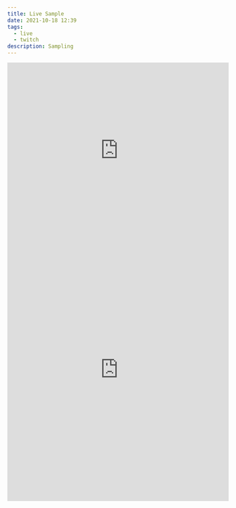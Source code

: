 ```yaml
---
title: Live Sample
date: 2021-10-18 12:39
tags:
  - live
  - twitch
description: Sampling
---
```


<div class="twitch">
  <div class="twitch-video" style="height: 400px;">
    <iframe
      src="https://player.twitch.tv/?autoplay=false&channel=carlignn&parent=carlgaspar.com"
      frameborder="0"
      scrolling="no"
      allowfullscreen="true"
      height="100%"
      width="100%">
    </iframe>
  </div>
  <div class="twitch-chat" style="height: 600px;">
    <iframe
      frameborder="0"
      scrolling="no"
      src="https://www.twitch.tv/embed/carlignn/chat?parent=carlgaspar.com"
      height="100%"
      width="100%">
    </iframe>
  </div>
</div>